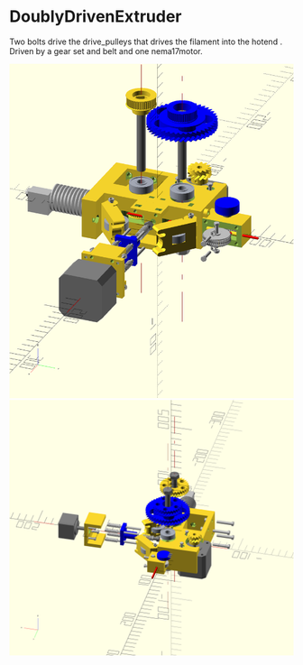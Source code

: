 # DoublyDrivenExtruder
Two bolts drive the drive_pulleys that drives the filament into the hotend . Driven by a gear set and belt and one nema17motor.
<div align="center">
    <img src="extruder.png" width="1200px"</img> 
</div>
<div align="center">
    <img src="extruder2.png" width="1200px"</img> 
</div>
